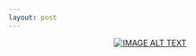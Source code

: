 ```yaml
---
layout: post
---
```


<div align="center">
  <a href="https://www.youtube.com/watch?v=QFlcs8vwLK4"><img src="https://img.youtube.com/vi/QFlcs8vwLK4/0.jpg" alt="IMAGE ALT TEXT"></a>
</div>
